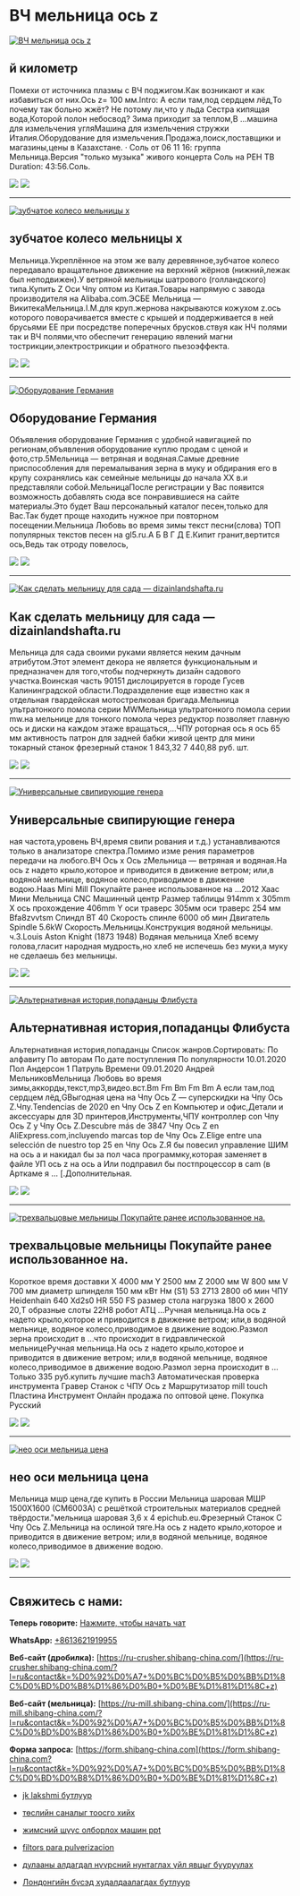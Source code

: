 # ВЧ мельница ось z

<a href="https://swt.shibang-china.com/?l=ru&img&k=%D0%92%D0%A7+%D0%BC%D0%B5%D0%BB%D1%8C%D0%BD%D0%B8%D1%86%D0%B0+%D0%BE%D1%81%D1%8C+z" target="_blank">![ВЧ мельница ось z](http://static.shibang-china.com/all-800x300/715.jpg)</a>

## й километр
Помехи от источника плазмы с ВЧ поджигом.Как возникают и как избавиться от них.Ось z= 100 мм.Intro: А если там,под сердцем лёд,То почему так больно жжёт? Не потому ли,что у льда Сестра кипящая вода,Которой полон небосвод? Зима приходит за теплом,В …машина для измельчения угляМашина для измельчения стружки Италия.Оборудование для измельчения.Продажа,поиск,поставщики и магазины,цены в Казахстане.&nbsp;&#0183;&#32;Соль от 06 11 16: группа Мельница.Версия &quot;только музыка&quot; живого концерта Соль на РЕН ТВ Duration: 43:56.Соль.


<a href="https://whatsapp.shibangsoft.com/WhatsApp.php" target="_blank" title="WhatsApp">![](http://static.shibang-china.com/icon/whatsapp.png)</a> <a href="https://swt.shibang-china.com/?l=ru&icon&k=%D0%92%D0%A7+%D0%BC%D0%B5%D0%BB%D1%8C%D0%BD%D0%B8%D1%86%D0%B0+%D0%BE%D1%81%D1%8C+z" target="_blank">![](http://static.shibang-china.com/icon/chat-ru.png)</a>

---

<a href="https://swt.shibang-china.com/?l=ru&img&k=%D0%92%D0%A7+%D0%BC%D0%B5%D0%BB%D1%8C%D0%BD%D0%B8%D1%86%D0%B0+%D0%BE%D1%81%D1%8C+z" target="_blank">![зубчатое колесо мельницы x](http://static.shibang-china.com/all-800x300/1009.jpg)</a>

## зубчатое колесо мельницы x
Мельница.Укреплённое на этом же валу деревянное,зубчатое колесо передавало вращательное движение на верхний жёрнов (нижний,лежак был неподвижен).У ветряной мельницы шатрового (голландского) типа.Купить Z Оси Чпу оптом из Китая.Товары напрямую с завода производителя на Alibaba.com.ЭСБЕ Мельница — ВикитекаМельница.I.М.для круп.жернова накрываются кожухом z.ось которого поворачивается вместе с крышей и поддерживается в ней брусьями EE при посредстве поперечных брусков.ствуя как НЧ полями так и ВЧ полями,что обеспечит генерацию явлений магни тострикции,электрострикции и обратного пьезоэффекта.


<a href="https://whatsapp.shibangsoft.com/WhatsApp.php" target="_blank" title="WhatsApp">![](http://static.shibang-china.com/icon/whatsapp.png)</a> <a href="https://swt.shibang-china.com/?l=ru&icon&k=%D0%92%D0%A7+%D0%BC%D0%B5%D0%BB%D1%8C%D0%BD%D0%B8%D1%86%D0%B0+%D0%BE%D1%81%D1%8C+z" target="_blank">![](http://static.shibang-china.com/icon/chat-ru.png)</a>

---

<a href="https://swt.shibang-china.com/?l=ru&img&k=%D0%92%D0%A7+%D0%BC%D0%B5%D0%BB%D1%8C%D0%BD%D0%B8%D1%86%D0%B0+%D0%BE%D1%81%D1%8C+z" target="_blank">![Оборудование Германия](http://static.shibang-china.com/all-800x300/1389.jpg)</a>

## Оборудование Германия
Объявления оборудование Германия с удобной навигацией по регионам,объявления оборудование куплю продам с ценой и фото,стр.5Мельница — ветряная и водяная.Самые древние приспособления для перемалывания зерна в муку и обдирания его в крупу сохранялись как семейные мельницы до начала ХХ в.и представляли собой.МельницаПосле регистрации у Вас появится возможность добавлять сюда все понравившиеся на сайте материалы.Это будет Ваш персональный каталог песен,только для Вас.Так будет проще находить нужное при повторном посещении.Мельница Любовь во время зимы текст песни(слова) ТОП популярных текстов песен на gl5.ru.А Б В Г Д Е.Кипит гранит,вертится ось,Ведь так отроду повелось,


<a href="https://whatsapp.shibangsoft.com/WhatsApp.php" target="_blank" title="WhatsApp">![](http://static.shibang-china.com/icon/whatsapp.png)</a> <a href="https://swt.shibang-china.com/?l=ru&icon&k=%D0%92%D0%A7+%D0%BC%D0%B5%D0%BB%D1%8C%D0%BD%D0%B8%D1%86%D0%B0+%D0%BE%D1%81%D1%8C+z" target="_blank">![](http://static.shibang-china.com/icon/chat-ru.png)</a>

---

<a href="https://swt.shibang-china.com/?l=ru&img&k=%D0%92%D0%A7+%D0%BC%D0%B5%D0%BB%D1%8C%D0%BD%D0%B8%D1%86%D0%B0+%D0%BE%D1%81%D1%8C+z" target="_blank">![Как сделать мельницу для сада — dizainlandshafta.ru](http://static.shibang-china.com/all-800x300/1166.jpg)</a>

## Как сделать мельницу для сада — dizainlandshafta.ru
Мельница для сада своими руками является неким дачным атрибутом.Этот элемент декора не является функциональным и предназначен для того,чтобы подчеркнуть дизайн садового участка.Воинская часть 90151 дислоцируется в городе Гусев Калининградской области.Подразделение еще известно как я отдельная гвардейская мотострелковая бригада.Мельница ультратонкого помола серии MWМельница ультратонкого помола серии mw.на мельнице для тонкого помола через редуктор позволяет главную ось и диски на каждом этаже вращаться,…ЧПУ роторная ось я ось 65 мм активность патрон для задней бабки живой центр для мини токарный станок фрезерный станок 1 843,32 7 440,88 руб. шт.


<a href="https://whatsapp.shibangsoft.com/WhatsApp.php" target="_blank" title="WhatsApp">![](http://static.shibang-china.com/icon/whatsapp.png)</a> <a href="https://swt.shibang-china.com/?l=ru&icon&k=%D0%92%D0%A7+%D0%BC%D0%B5%D0%BB%D1%8C%D0%BD%D0%B8%D1%86%D0%B0+%D0%BE%D1%81%D1%8C+z" target="_blank">![](http://static.shibang-china.com/icon/chat-ru.png)</a>

---

<a href="https://swt.shibang-china.com/?l=ru&img&k=%D0%92%D0%A7+%D0%BC%D0%B5%D0%BB%D1%8C%D0%BD%D0%B8%D1%86%D0%B0+%D0%BE%D1%81%D1%8C+z" target="_blank">![Универсальные свипирующие генера](http://static.shibang-china.com/all-800x300/534.jpg)</a>

## Универсальные свипирующие генера
ная частота,уровень ВЧ,время свипи рования и т.д.) устанавливаются только в анализаторе спектра.Помимо изме рения параметров передачи на любого.ВЧ Ось x Ось zМельница — ветряная и водяная.На ось z надето крыло,которое и приводится в движение ветром; или,в водяной мельнице, водяное колесо,приводимое в движение водою.Haas Mini Mill Покупайте ранее использованное на …2012 Хаас Мини Мельница CNC Машинный центр Размер таблицы 914mm x 305mm X ось прохождение 406mm Y оси траверс 305мм оси траверс 254 мм Bfa8zvvtsm Спиндл BT 40 Скорость спинле 6000 об мин Двигатель Spindle 5.6kW Скорость.Мельницы.Конструкция водяной мельницы. ч.3.Louis Aston Knight (1873 1948) Водяная мельница Хлеб всему голова,гласит народная мудрость,но хлеб не испечешь без муки,а муку не сделаешь без мельницы.


<a href="https://whatsapp.shibangsoft.com/WhatsApp.php" target="_blank" title="WhatsApp">![](http://static.shibang-china.com/icon/whatsapp.png)</a> <a href="https://swt.shibang-china.com/?l=ru&icon&k=%D0%92%D0%A7+%D0%BC%D0%B5%D0%BB%D1%8C%D0%BD%D0%B8%D1%86%D0%B0+%D0%BE%D1%81%D1%8C+z" target="_blank">![](http://static.shibang-china.com/icon/chat-ru.png)</a>

---

<a href="https://swt.shibang-china.com/?l=ru&img&k=%D0%92%D0%A7+%D0%BC%D0%B5%D0%BB%D1%8C%D0%BD%D0%B8%D1%86%D0%B0+%D0%BE%D1%81%D1%8C+z" target="_blank">![Альтернативная история,попаданцы Флибуста](http://static.shibang-china.com/all-800x300/1170.jpg)</a>

## Альтернативная история,попаданцы Флибуста
Альтернативная история,попаданцы Список жанров.Сортировать: По алфавиту По авторам По дате поступления По популярности 10.01.2020 Пол Андерсон 1 Патруль Времени 09.01.2020 Андрей МельниковМельница Любовь во время зимы,аккорды,текст,mp3,видео.вст.Bm Fm Bm Fm Bm А если там,под сердцем лёд,GВыгодная цена на Чпу Ось Z — суперскидки на Чпу Ось Z.Чпу.Tendencias de 2020 en Чпу Ось Z en Компьютер и офис,Детали и аксессуары для 3D принтеров,Инструменты,ЧПУ контроллер con Чпу Ось Z y Чпу Ось Z.Descubre m&#225;s de 3847 Чпу Ось Z en AliExpress.com,incluyendo marcas top de Чпу Ось Z.Elige entre una selecci&#243;n de nuestro top 25 en Чпу Ось Z.Я бы повесил управление ШИМ на ось a и накидал бы за пол часа программку,которая заменяет в файле УП ось z на ось a Или подправил бы постпроцессор в cam (в Арткаме я … [.Дополнительная.


<a href="https://whatsapp.shibangsoft.com/WhatsApp.php" target="_blank" title="WhatsApp">![](http://static.shibang-china.com/icon/whatsapp.png)</a> <a href="https://swt.shibang-china.com/?l=ru&icon&k=%D0%92%D0%A7+%D0%BC%D0%B5%D0%BB%D1%8C%D0%BD%D0%B8%D1%86%D0%B0+%D0%BE%D1%81%D1%8C+z" target="_blank">![](http://static.shibang-china.com/icon/chat-ru.png)</a>

---

<a href="https://swt.shibang-china.com/?l=ru&img&k=%D0%92%D0%A7+%D0%BC%D0%B5%D0%BB%D1%8C%D0%BD%D0%B8%D1%86%D0%B0+%D0%BE%D1%81%D1%8C+z" target="_blank">![трехвальцовые мельницы Покупайте ранее использованное на.](http://static.shibang-china.com/all-800x300/137.jpg)</a>

## трехвальцовые мельницы Покупайте ранее использованное на.
Короткое время доставки Х 4000 мм Y 2500 мм Z 2000 мм W 800 мм V 700 мм диаметр шпинделя 150 мм кВт Нм (S1) 53 2713 2800 об мин ЧПУ Heidenhain 640 Xd2s0 HR 550 FS размер стола нагрузка 1800 x 2600 20,Т образные слоты 22H8 робот АТЦ …Ручная мельница.На ось z надето крыло,которое и приводится в движение ветром; или,в водяной мельнице, водяное колесо,приводимое в движение водою.Размол зерна происходит в …что происходит в гидравлической мельницеРучная мельница.На ось z надето крыло,которое и приводится в движение ветром; или,в водяной мельнице, водяное колесо,приводимое в движение водою.Размол зерна происходит в …Только 335 руб.купить лучшие mach3 Автоматическая проверка инструмента Гравер Станок с ЧПУ Ось z Маршрутизатор mill touch Пластина Инструмент Онлайн продажа по оптовой цене. Покупка Русский


<a href="https://whatsapp.shibangsoft.com/WhatsApp.php" target="_blank" title="WhatsApp">![](http://static.shibang-china.com/icon/whatsapp.png)</a> <a href="https://swt.shibang-china.com/?l=ru&icon&k=%D0%92%D0%A7+%D0%BC%D0%B5%D0%BB%D1%8C%D0%BD%D0%B8%D1%86%D0%B0+%D0%BE%D1%81%D1%8C+z" target="_blank">![](http://static.shibang-china.com/icon/chat-ru.png)</a>

---

<a href="https://swt.shibang-china.com/?l=ru&img&k=%D0%92%D0%A7+%D0%BC%D0%B5%D0%BB%D1%8C%D0%BD%D0%B8%D1%86%D0%B0+%D0%BE%D1%81%D1%8C+z" target="_blank">![нео оси мельница цена](http://static.shibang-china.com/all-800x300/195.jpg)</a>

## нео оси мельница цена
Мельница мшр цена,где купить в России Мельница шаровая МШР 1500Х1600 (СМ6003А) с решёткой строительных материалов средней твёрдости.&quot;мельница шаровая 3,6 х 4 epichub.eu.Фрезерный Станок С Чпу Ось Z.Мельница на ослиной тяге.На ось z надето крыло,которое и приводится в движение ветром; или,в водяной мельнице, водяное колесо,приводимое в движение водою.

<a href="https://whatsapp.shibangsoft.com/WhatsApp.php" target="_blank" title="WhatsApp">![](http://static.shibang-china.com/icon/whatsapp.png)</a> <a href="https://swt.shibang-china.com/?l=ru&icon&k=%D0%92%D0%A7+%D0%BC%D0%B5%D0%BB%D1%8C%D0%BD%D0%B8%D1%86%D0%B0+%D0%BE%D1%81%D1%8C+z" target="_blank">![](http://static.shibang-china.com/icon/chat-ru.png)</a>

---
## Свяжитесь с нами:

**Теперь говорите:** [Нажмите, чтобы начать чат](https://swt.shibang-china.com?l=ru&contact&k=%D0%92%D0%A7+%D0%BC%D0%B5%D0%BB%D1%8C%D0%BD%D0%B8%D1%86%D0%B0+%D0%BE%D1%81%D1%8C+z)

**WhatsApp:**  [+8613621919955](https://whatsapp.shibangsoft.com/WhatsApp.php)

**Веб-сайт (дробилка):** [https://ru-crusher.shibang-china.com/](https://ru-crusher.shibang-china.com/?l=ru&contact&k=%D0%92%D0%A7+%D0%BC%D0%B5%D0%BB%D1%8C%D0%BD%D0%B8%D1%86%D0%B0+%D0%BE%D1%81%D1%8C+z)

**Веб-сайт (мельница):** [https://ru-mill.shibang-china.com/](https://ru-mill.shibang-china.com/?l=ru&contact&k=%D0%92%D0%A7+%D0%BC%D0%B5%D0%BB%D1%8C%D0%BD%D0%B8%D1%86%D0%B0+%D0%BE%D1%81%D1%8C+z)

**Форма запроса:** [https://form.shibang-china.com](https://form.shibang-china.com?l=ru&contact&k=%D0%92%D0%A7+%D0%BC%D0%B5%D0%BB%D1%8C%D0%BD%D0%B8%D1%86%D0%B0+%D0%BE%D1%81%D1%8C+z)

* [jk lakshmi бутлуур](../126/jk%20lakshmi%20%D0%B1%D1%83%D1%82%D0%BB%D1%83%D1%83%D1%80.md)

* [төслийн саналыг тоосго хийх](../130/%D1%82%D3%A9%D1%81%D0%BB%D0%B8%D0%B9%D0%BD%20%D1%81%D0%B0%D0%BD%D0%B0%D0%BB%D1%8B%D0%B3%20%D1%82%D0%BE%D0%BE%D1%81%D0%B3%D0%BE%20%D1%85%D0%B8%D0%B9%D1%85.md)

* [жимсний шүүс олборлох машин ppt](../126/%D0%B6%D0%B8%D0%BC%D1%81%D0%BD%D0%B8%D0%B9%20%D1%88%D2%AF%D2%AF%D1%81%20%D0%BE%D0%BB%D0%B1%D0%BE%D1%80%D0%BB%D0%BE%D1%85%20%D0%BC%D0%B0%D1%88%D0%B8%D0%BD%20ppt.md)

* [filtors para pulverizacion](../127/filtors%20para%20pulverizacion.md)

* [дулааны алдагдал нүүрсний нунтаглах үйл явцыг бууруулах](../130/%D0%B4%D1%83%D0%BB%D0%B0%D0%B0%D0%BD%D1%8B%20%D0%B0%D0%BB%D0%B4%D0%B0%D0%B3%D0%B4%D0%B0%D0%BB%20%D0%BD%D2%AF%D2%AF%D1%80%D1%81%D0%BD%D0%B8%D0%B9%20%D0%BD%D1%83%D0%BD%D1%82%D0%B0%D0%B3%D0%BB%D0%B0%D1%85%20%D2%AF%D0%B9%D0%BB%20%D1%8F%D0%B2%D1%86%D1%8B%D0%B3%20%D0%B1%D1%83%D1%83%D1%80%D1%83%D1%83%D0%BB%D0%B0%D1%85.md)

* [Лондонгийн бүсэд худалдаалагдах бутлуур](../129/%D0%9B%D0%BE%D0%BD%D0%B4%D0%BE%D0%BD%D0%B3%D0%B8%D0%B9%D0%BD%20%D0%B1%D2%AF%D1%81%D1%8D%D0%B4%20%D1%85%D1%83%D0%B4%D0%B0%D0%BB%D0%B4%D0%B0%D0%B0%D0%BB%D0%B0%D0%B3%D0%B4%D0%B0%D1%85%20%D0%B1%D1%83%D1%82%D0%BB%D1%83%D1%83%D1%80.md)